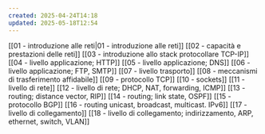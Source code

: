 ```yaml
---
created: 2025-04-24T14:18
updated: 2025-05-18T12:54
---
```

[[01 - introduzione alle reti|01 - introduzione alle reti]]
[[02 - capacità e prestazioni delle reti]]
[[03 - introduzione allo stack protocollare TCP-IP]]
[[04 - livello applicazione; HTTP]]
[[05 - livello applicazione; DNS]]
[[06 - livello applicazione; FTP, SMTP]]
[[07 - livello trasporto]]
[[08 - meccanismi di trasferimento affidabile]]
[[09 - protocollo TCP]]
[[10 - sockets]]
[[11 - livello di rete]]
[[12 - livello di rete; DHCP, NAT, forwarding, ICMP]]
[[13 - routing; distance vector, RIP]]
[[14 - routing; link state, OSPF]]
[[15 - protocollo BGP]]
[[16 - routing unicast, broadcast, multicast. IPv6]]
[[17 - livello di collegamento]]
[[18 - livello di collegamento; indirizzamento, ARP, ethernet, switch, VLAN]]
